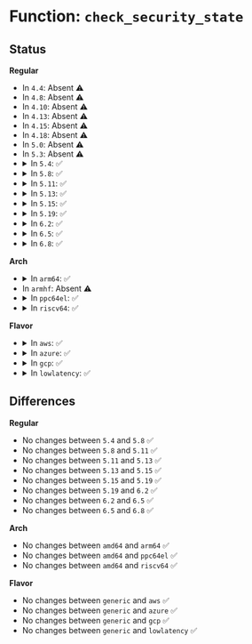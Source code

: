 # Function: <code>check_security_state</code>

## Status
<b>Regular</b>
<ul>
<li>
In <code>4.4</code>: Absent ⚠️
</li>
<li>
In <code>4.8</code>: Absent ⚠️
</li>
<li>
In <code>4.10</code>: Absent ⚠️
</li>
<li>
In <code>4.13</code>: Absent ⚠️
</li>
<li>
In <code>4.15</code>: Absent ⚠️
</li>
<li>
In <code>4.18</code>: Absent ⚠️
</li>
<li>
In <code>5.0</code>: Absent ⚠️
</li>
<li>
In <code>5.3</code>: Absent ⚠️
</li>
<li>
<details>
<summary>In <code>5.4</code>: ✅</summary>

```c
int check_security_state(struct nvdimm *nvdimm);
```

**Collision:** Unique Static

**Inline:** No

**Transformation:** False

**Instances:**

```
In drivers/nvdimm/security.c (ffffffff817617a0)
Location: drivers/nvdimm/security.c:224
Inline: False
Direct callers:
  - drivers/nvdimm/security.c:nvdimm_security_store
  - drivers/nvdimm/security.c:nvdimm_security_store
  - drivers/nvdimm/security.c:nvdimm_security_store
  - drivers/nvdimm/security.c:nvdimm_security_store
```
**Symbols:**

```
ffffffff817617a0-ffffffff81761816: check_security_state (STB_LOCAL)
```
</details>
</li>
<li>
<details>
<summary>In <code>5.8</code>: ✅</summary>

```c
int check_security_state(struct nvdimm *nvdimm);
```

**Collision:** Unique Static

**Inline:** No

**Transformation:** False

**Instances:**

```
In drivers/nvdimm/security.c (ffffffff81821430)
Location: drivers/nvdimm/security.c:224
Inline: False
Direct callers:
  - drivers/nvdimm/security.c:security_overwrite
  - drivers/nvdimm/security.c:security_erase
  - drivers/nvdimm/security.c:security_update
  - drivers/nvdimm/security.c:security_disable
```
**Symbols:**

```
ffffffff81821430-ffffffff818214a6: check_security_state (STB_LOCAL)
```
</details>
</li>
<li>
<details>
<summary>In <code>5.11</code>: ✅</summary>

```c
int check_security_state(struct nvdimm *nvdimm);
```

**Collision:** Unique Static

**Inline:** No

**Transformation:** False

**Instances:**

```
In drivers/nvdimm/security.c (ffffffff81830140)
Location: drivers/nvdimm/security.c:224
Inline: False
Direct callers:
  - drivers/nvdimm/security.c:security_overwrite
  - drivers/nvdimm/security.c:security_erase
  - drivers/nvdimm/security.c:security_update
  - drivers/nvdimm/security.c:security_disable
```
**Symbols:**

```
ffffffff81830140-ffffffff818301b6: check_security_state (STB_LOCAL)
```
</details>
</li>
<li>
<details>
<summary>In <code>5.13</code>: ✅</summary>

```c
int check_security_state(struct nvdimm *nvdimm);
```

**Collision:** Unique Static

**Inline:** No

**Transformation:** False

**Instances:**

```
In drivers/nvdimm/security.c (ffffffff818133d0)
Location: drivers/nvdimm/security.c:224
Inline: False
Direct callers:
  - drivers/nvdimm/security.c:nvdimm_security_store
  - drivers/nvdimm/security.c:security_overwrite
  - drivers/nvdimm/security.c:security_erase
  - drivers/nvdimm/security.c:security_update
```
**Symbols:**

```
ffffffff818133d0-ffffffff81813446: check_security_state (STB_LOCAL)
```
</details>
</li>
<li>
<details>
<summary>In <code>5.15</code>: ✅</summary>

```c
int check_security_state(struct nvdimm *nvdimm);
```

**Collision:** Unique Static

**Inline:** No

**Transformation:** False

**Instances:**

```
In drivers/nvdimm/security.c (ffffffff8189da20)
Location: drivers/nvdimm/security.c:224
Inline: False
Direct callers:
  - drivers/nvdimm/security.c:nvdimm_security_store
  - drivers/nvdimm/security.c:security_overwrite
  - drivers/nvdimm/security.c:security_erase
  - drivers/nvdimm/security.c:security_update
```
**Symbols:**

```
ffffffff8189da20-ffffffff8189da90: check_security_state (STB_LOCAL)
```
</details>
</li>
<li>
<details>
<summary>In <code>5.19</code>: ✅</summary>

```c
int check_security_state(struct nvdimm *nvdimm);
```

**Collision:** Unique Static

**Inline:** No

**Transformation:** False

**Instances:**

```
In drivers/nvdimm/security.c (ffffffff819e7440)
Location: drivers/nvdimm/security.c:224
Inline: False
Direct callers:
  - drivers/nvdimm/security.c:nvdimm_security_store
  - drivers/nvdimm/security.c:security_overwrite
  - drivers/nvdimm/security.c:security_erase
  - drivers/nvdimm/security.c:security_update
```
**Symbols:**

```
ffffffff819e7440-ffffffff819e74ca: check_security_state (STB_LOCAL)
```
</details>
</li>
<li>
<details>
<summary>In <code>6.2</code>: ✅</summary>

```c
int check_security_state(struct nvdimm *nvdimm);
```

**Collision:** Unique Static

**Inline:** No

**Transformation:** False

**Instances:**

```
In drivers/nvdimm/security.c (ffffffff81b63660)
Location: drivers/nvdimm/security.c:230
Inline: False
Direct callers:
  - drivers/nvdimm/security.c:security_overwrite
  - drivers/nvdimm/security.c:security_erase
  - drivers/nvdimm/security.c:security_update
  - drivers/nvdimm/security.c:security_disable
```
**Symbols:**

```
ffffffff81b63660-ffffffff81b636ea: check_security_state (STB_LOCAL)
```
</details>
</li>
<li>
<details>
<summary>In <code>6.5</code>: ✅</summary>

```c
int check_security_state(struct nvdimm *nvdimm);
```

**Collision:** Unique Static

**Inline:** No

**Transformation:** False

**Instances:**

```
In drivers/nvdimm/security.c (ffffffff81bb6c60)
Location: drivers/nvdimm/security.c:230
Inline: False
Direct callers:
  - drivers/nvdimm/security.c:security_overwrite
  - drivers/nvdimm/security.c:security_erase
  - drivers/nvdimm/security.c:security_update
  - drivers/nvdimm/security.c:security_disable
```
**Symbols:**

```
ffffffff81bb6c60-ffffffff81bb6cea: check_security_state (STB_LOCAL)
```
</details>
</li>
<li>
<details>
<summary>In <code>6.8</code>: ✅</summary>

```c
int check_security_state(struct nvdimm *nvdimm);
```

**Collision:** Unique Static

**Inline:** No

**Transformation:** False

**Instances:**

```
In drivers/nvdimm/security.c (ffffffff81c0b2b0)
Location: drivers/nvdimm/security.c:230
Inline: False
Direct callers:
  - drivers/nvdimm/security.c:security_overwrite
  - drivers/nvdimm/security.c:security_erase
  - drivers/nvdimm/security.c:security_update
  - drivers/nvdimm/security.c:security_disable
```
**Symbols:**

```
ffffffff81c0b2b0-ffffffff81c0b33a: check_security_state (STB_LOCAL)
```
</details>
</li>
</ul>
<b>Arch</b>
<ul>
<li>
<details>
<summary>In <code>arm64</code>: ✅</summary>

```c
int check_security_state(struct nvdimm *nvdimm);
```

**Collision:** Unique Static

**Inline:** No

**Transformation:** False

**Instances:**

```
In drivers/nvdimm/security.c (ffff8000109616a0)
Location: drivers/nvdimm/security.c:224
Inline: False
Direct callers:
  - drivers/nvdimm/security.c:nvdimm_security_store
  - drivers/nvdimm/security.c:nvdimm_security_store
  - drivers/nvdimm/security.c:nvdimm_security_store
  - drivers/nvdimm/security.c:nvdimm_security_store
```
**Symbols:**

```
ffff8000109616a0-ffff80001096173c: check_security_state (STB_LOCAL)
```
</details>
</li>
<li>
In <code>armhf</code>: Absent ⚠️
</li>
<li>
<details>
<summary>In <code>ppc64el</code>: ✅</summary>

```c
int check_security_state(struct nvdimm *nvdimm);
```

**Collision:** Unique Static

**Inline:** No

**Transformation:** False

**Instances:**

```
In drivers/nvdimm/security.c (c000000000a171e0)
Location: drivers/nvdimm/security.c:224
Inline: False
Direct callers:
  - drivers/nvdimm/security.c:nvdimm_security_store
  - drivers/nvdimm/security.c:nvdimm_security_store
  - drivers/nvdimm/security.c:nvdimm_security_store
  - drivers/nvdimm/security.c:nvdimm_security_store
```
**Symbols:**

```
c000000000a171e0-c000000000a172a0: check_security_state (STB_LOCAL)
```
</details>
</li>
<li>
<details>
<summary>In <code>riscv64</code>: ✅</summary>

```c
int check_security_state(struct nvdimm *nvdimm);
```

**Collision:** Unique Static

**Inline:** No

**Transformation:** False

**Instances:**

```
In drivers/nvdimm/security.c (ffffffe0005cef42)
Location: drivers/nvdimm/security.c:224
Inline: False
Direct callers:
  - drivers/nvdimm/security.c:nvdimm_security_store
  - drivers/nvdimm/security.c:nvdimm_security_store
  - drivers/nvdimm/security.c:nvdimm_security_store
  - drivers/nvdimm/security.c:nvdimm_security_store
```
**Symbols:**

```
ffffffe0005cef42-ffffffe0005cefd6: check_security_state (STB_LOCAL)
```
</details>
</li>
</ul>
<b>Flavor</b>
<ul>
<li>
<details>
<summary>In <code>aws</code>: ✅</summary>

```c
int check_security_state(struct nvdimm *nvdimm);
```

**Collision:** Unique Static

**Inline:** No

**Transformation:** False

**Instances:**

```
In drivers/nvdimm/security.c (ffffffff81715e90)
Location: drivers/nvdimm/security.c:224
Inline: False
Direct callers:
  - drivers/nvdimm/security.c:nvdimm_security_store
  - drivers/nvdimm/security.c:nvdimm_security_store
  - drivers/nvdimm/security.c:nvdimm_security_store
  - drivers/nvdimm/security.c:nvdimm_security_store
```
**Symbols:**

```
ffffffff81715e90-ffffffff81715f06: check_security_state (STB_LOCAL)
```
</details>
</li>
<li>
<details>
<summary>In <code>azure</code>: ✅</summary>

```c
int check_security_state(struct nvdimm *nvdimm);
```

**Collision:** Unique Static

**Inline:** No

**Transformation:** False

**Instances:**

```
In drivers/nvdimm/security.c (ffffffff816e9910)
Location: drivers/nvdimm/security.c:224
Inline: False
Direct callers:
  - drivers/nvdimm/security.c:nvdimm_security_store
  - drivers/nvdimm/security.c:nvdimm_security_store
  - drivers/nvdimm/security.c:nvdimm_security_store
  - drivers/nvdimm/security.c:nvdimm_security_store
```
**Symbols:**

```
ffffffff816e9910-ffffffff816e9986: check_security_state (STB_LOCAL)
```
</details>
</li>
<li>
<details>
<summary>In <code>gcp</code>: ✅</summary>

```c
int check_security_state(struct nvdimm *nvdimm);
```

**Collision:** Unique Static

**Inline:** No

**Transformation:** False

**Instances:**

```
In drivers/nvdimm/security.c (ffffffff81754c60)
Location: drivers/nvdimm/security.c:224
Inline: False
Direct callers:
  - drivers/nvdimm/security.c:nvdimm_security_store
  - drivers/nvdimm/security.c:nvdimm_security_store
  - drivers/nvdimm/security.c:nvdimm_security_store
  - drivers/nvdimm/security.c:nvdimm_security_store
```
**Symbols:**

```
ffffffff81754c60-ffffffff81754cd6: check_security_state (STB_LOCAL)
```
</details>
</li>
<li>
<details>
<summary>In <code>lowlatency</code>: ✅</summary>

```c
int check_security_state(struct nvdimm *nvdimm);
```

**Collision:** Unique Static

**Inline:** No

**Transformation:** False

**Instances:**

```
In drivers/nvdimm/security.c (ffffffff817700d0)
Location: drivers/nvdimm/security.c:224
Inline: False
Direct callers:
  - drivers/nvdimm/security.c:nvdimm_security_store
  - drivers/nvdimm/security.c:nvdimm_security_store
  - drivers/nvdimm/security.c:nvdimm_security_store
  - drivers/nvdimm/security.c:nvdimm_security_store
```
**Symbols:**

```
ffffffff817700d0-ffffffff81770146: check_security_state (STB_LOCAL)
```
</details>
</li>
</ul>

## Differences
<b>Regular</b>
<ul>
<li>
No changes between <code>5.4</code> and <code>5.8</code> ✅
</li>
<li>
No changes between <code>5.8</code> and <code>5.11</code> ✅
</li>
<li>
No changes between <code>5.11</code> and <code>5.13</code> ✅
</li>
<li>
No changes between <code>5.13</code> and <code>5.15</code> ✅
</li>
<li>
No changes between <code>5.15</code> and <code>5.19</code> ✅
</li>
<li>
No changes between <code>5.19</code> and <code>6.2</code> ✅
</li>
<li>
No changes between <code>6.2</code> and <code>6.5</code> ✅
</li>
<li>
No changes between <code>6.5</code> and <code>6.8</code> ✅
</li>
</ul>
<b>Arch</b>
<ul>
<li>
No changes between <code>amd64</code> and <code>arm64</code> ✅
</li>
<li>
No changes between <code>amd64</code> and <code>ppc64el</code> ✅
</li>
<li>
No changes between <code>amd64</code> and <code>riscv64</code> ✅
</li>
</ul>
<b>Flavor</b>
<ul>
<li>
No changes between <code>generic</code> and <code>aws</code> ✅
</li>
<li>
No changes between <code>generic</code> and <code>azure</code> ✅
</li>
<li>
No changes between <code>generic</code> and <code>gcp</code> ✅
</li>
<li>
No changes between <code>generic</code> and <code>lowlatency</code> ✅
</li>
</ul>
